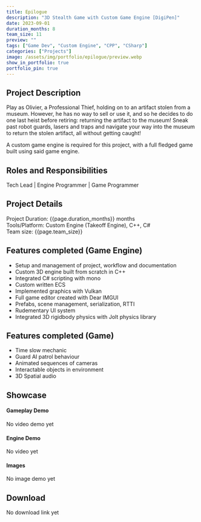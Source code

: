 ```yaml
---
title: Epilogue 
description: "3D Stealth Game with Custom Game Engine [DigiPen]"
date: 2023-09-01
duration_months: 8
team_size: 11
preview: ""
tags: ["Game Dev", "Custom Engine", "CPP", "CSharp"]
categories: ["Projects"]
image: /assets/img/portfolio/epilogue/preview.webp
show_in_portfolio: true
portfolio_pin: true
---
```


## **Project Description**
Play as Olivier, a Professional Thief, holding on to an artifact stolen from a museum. However, he has no way to sell or use it, and so he decides to do one last heist before retiring: returning the artifact to the museum! Sneak past robot guards, lasers and traps and navigate your way into the museum to return the stolen artifact, all without getting caught!

A custom game engine is required for this project, with a full fledged game built using said game engine.

## **Roles and Responsibilities**
Tech Lead | Engine Programmer | Game Programmer  

## **Project Details**
Project Duration: {{page.duration_months}} months  
Tools/Platform: Custom Engine (Takeoff Engine), C++, C#  
Team size: {{page.team_size}}  

## Features completed (Game Engine)  
- Setup and management of project, workflow and documentation
- Custom 3D engine built from scratch in C++
- Integrated C# scripting with mono
- Custom written ECS
- Implemented graphics with Vulkan
- Full game editor created with Dear IMGUI 
- Prefabs, scene management, serialization, RTTI
- Rudementary UI system
- Integrated 3D rigidbody physics with Jolt physics library

## Features completed (Game)  
- Time slow mechanic
- Guard AI patrol behaviour
- Animated sequences of cameras
- Interactable objects in environment
- 3D Spatial audio

## **Showcase**
#### Gameplay Demo
No video demo yet

#### Engine Demo  
No video yet 

#### Images  
No image demo yet

## **Download**
No download link yet


